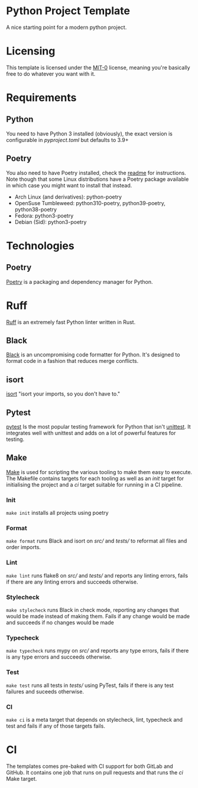 # Python Project Template
A nice starting point for a modern python project.

# Licensing
This template is licensed under the [MIT-0](https://github.com/aws/mit-0) license, meaning you're basically free to do
whatever you want with it.

# Requirements
## Python
You need to have Python 3 installed (obviously), the exact version is configurable in _pyproject.toml_ but defaults to
3.9+

## Poetry
You also need to have Poetry installed, check the [readme](https://github.com/python-poetry/poetry#installation) for
instructions.  Note though that some Linux distributions have a Poetry package available in which case you might want
to install that instead.

* Arch Linux (and derivatives): python-poetry
* OpenSuse Tumbleweed: python310-poetry, python39-poetry, python38-poetry
* Fedora: python3-poetry
* Debian (Sid): python3-poetry

# Technologies

## Poetry
[Poetry](https://python-poetry.org/) is a packaging and dependency manager for Python.

# Ruff
[Ruff](https://github.com/astral-sh/ruff) is an extremely fast Python linter written in Rust.

## Black
[Black](https://github.com/psf/black) is an uncompromising code formatter for Python. It's designed to format
code in a fashion that reduces merge conflicts.

## isort
[isort](https://github.com/PyCQA/isort) "isort your imports, so you don't have to."

## Pytest
[pytest](https://pytest.org) Is the most popular testing framework for Python that isn't
[unittest](https://docs.python.org/3/library/unittest.html). It integrates well with unittest and adds on
a lot of powerful features for testing.

## Make
[Make](https://en.wikipedia.org/wiki/Make_(software)) is used for scripting the various tooling to make them easy to
execute.  The Makefile contains targets for each tooling as well as an _init_ target for initialising the project and a
_ci_ target suitable for running in a CI pipeline.

### Init
`make init` installs all projects using poetry

### Format
`make format` runs Black and isort on _src/_ and _tests/_ to reformat all files and order imports.

### Lint
`make lint` runs flake8 on _src/_ and _tests/_ and reports any linting errors, fails if there are any linting errors and
succeeds otherwise.

### Stylecheck
`make stylecheck` runs Black in check mode, reporting any changes that would be made instead of making them. Fails if any
change would be made and succeeds if no changes would be made

### Typecheck
`make typecheck` runs mypy on _src/_ and reports any type errors, fails if there is any type errors and succeeds otherwise.

### Test
`make test` runs all tests in _tests/_ using PyTest, fails if there is any test failures and suceeds otherwise.

### CI
`make ci` is a meta target that depends on stylecheck, lint, typecheck and test and fails if any of those targets fails.

# CI
The templates comes pre-baked with CI support for both GitLab and GitHub. It contains one job that runs on pull requests
and that runs the _ci_ Make target.
